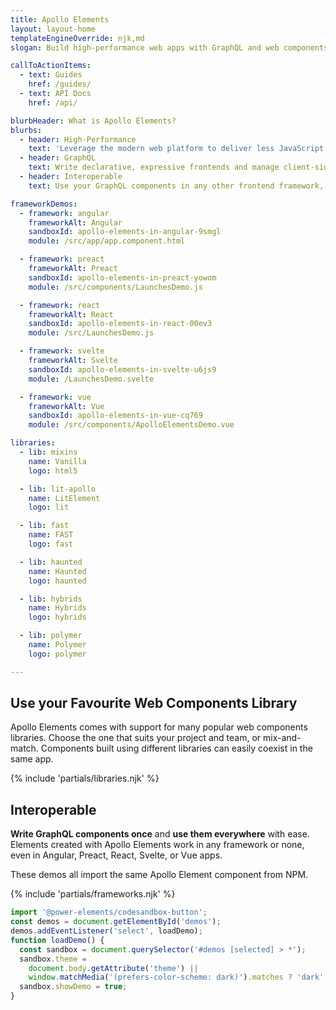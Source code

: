```yaml
---
title: Apollo Elements
layout: layout-home
templateEngineOverride: njk,md
slogan: Build high-performance web apps with GraphQL and web components.

callToActionItems:
  - text: Guides
    href: /guides/
  - text: API Docs
    href: /api/

blurbHeader: What is Apollo Elements?
blurbs:
  - header: High-Performance
    text: 'Leverage the modern web platform to deliver less JavaScript, without sacrificing <abbr title="developer experience">DX</abbr>.'
  - header: GraphQL
    text: Write declarative, expressive frontends and manage client-side state using GraphQL.
  - header: Interoperable
    text: Use your GraphQL components in any other frontend framework, or none!

frameworkDemos:
  - framework: angular
    frameworkAlt: Angular
    sandboxId: apollo-elements-in-angular-9smgl
    module: /src/app/app.component.html

  - framework: preact
    frameworkAlt: Preact
    sandboxId: apollo-elements-in-preact-yowom
    module: /src/components/LaunchesDemo.js

  - framework: react
    frameworkAlt: React
    sandboxId: apollo-elements-in-react-00ev3
    module: /src/LaunchesDemo.js

  - framework: svelte
    frameworkAlt: Svelte
    sandboxId: apollo-elements-in-svelte-u6js9
    module: /LaunchesDemo.svelte

  - framework: vue
    frameworkAlt: Vue
    sandboxId: apollo-elements-in-vue-cq769
    module: /src/components/ApolloElementsDemo.vue

libraries:
  - lib: mixins
    name: Vanilla
    logo: html5

  - lib: lit-apollo
    name: LitElement
    logo: lit

  - lib: fast
    name: FAST
    logo: fast

  - lib: haunted
    name: Haunted
    logo: haunted

  - lib: hybrids
    name: Hybrids
    logo: hybrids

  - lib: polymer
    name: Polymer
    logo: polymer

---
```


## Use your Favourite Web Components Library

Apollo Elements comes with support for many popular web components libraries.
Choose the one that suits your project and team, or mix-and-match.
Components built using different libraries can easily coexist in the same app.

{% include 'partials/libraries.njk' %}

## Interoperable

**Write GraphQL components once** and **use them everywhere** with ease.
Elements created with Apollo Elements work in any framework or none,
even in Angular, Preact, React, Svelte, or Vue apps.

These demos all import the same Apollo Element component from NPM.

{% include 'partials/frameworks.njk' %}

```js script
import '@power-elements/codesandbox-button';
const demos = document.getElementById('demos');
demos.addEventListener('select', loadDemo);
function loadDemo() {
  const sandbox = document.querySelector('#demos [selected] > *');
  sandbox.theme =
    document.body.getAttribute('theme') ||
    window.matchMedia('(prefers-color-scheme: dark)').matches ? 'dark' : 'light';
  sandbox.showDemo = true;
}
```
